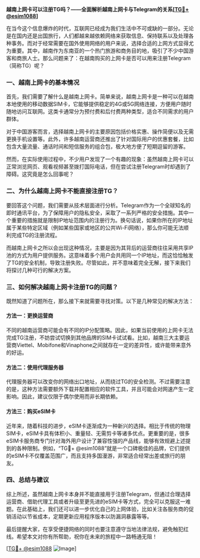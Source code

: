 **越南上网卡可以注册TG吗？——全面解析越南上网卡与Telegram的关系[[TG💪+ @esim1088](https://t.me/s/esim1088)]**

在当今这个信息爆炸的时代，互联网已经成为我们生活中不可或缺的一部分。无论是在国内还是出国旅行，人们都越来越依赖网络来获取信息、保持联系以及处理各种事务。而对于经常需要在国外使用网络的用户来说，选择合适的上网方式显得尤为重要。其中，越南作为东南亚的一个热门旅游和商务目的地，吸引了不少中国游客和商旅人士。那么问题来了：在越南购买的上网卡是否可以用来注册Telegram（简称TG）呢？

### 一、越南上网卡的基本情况

首先，我们需要了解什么是越南上网卡。简单来说，越南上网卡是一种可以在越南本地使用的移动数据SIM卡，它能够提供稳定的4G或5G网络连接，方便用户随时随地访问互联网。这类卡通常分为预付费和后付费两种类型，适合不同需求的用户群体。

对于中国游客而言，选择越南上网卡的主要原因包括价格实惠、操作简便以及无需更换手机设置等。此外，许多越南运营商还推出了针对国际用户的优惠套餐，比如包含大量流量、通话时间和短信服务的组合包，极大地方便了短期逗留的游客。

然而，在实际使用过程中，不少用户发现了一个有趣的现象：虽然越南上网卡可以正常浏览网页、观看视频甚至拨打国际电话，但在尝试注册Telegram时却遇到了障碍。这究竟是怎么回事呢？

### 二、为什么越南上网卡不能直接注册TG？

要回答这个问题，我们需要从技术层面进行分析。Telegram作为一个全球知名的即时通讯平台，为了保障用户的隐私安全，采取了一系列严格的安全措施。其中一个重要的措施就是限制IP地址范围内的注册行为。换句话说，如果你所在的IP地址属于某些特定区域（例如某些国家或地区的公共Wi-Fi网络），那么你可能无法顺利完成TG的注册流程。

而越南上网卡之所以会出现这种情况，主要是因为其背后的运营商往往采用共享IP池的方式为用户提供服务。这意味着多个用户会共用同一个IP地址，而这恰恰触发了TG的安全机制，导致注册失败。尽管如此，并不意味着完全无解，接下来我们将探讨几种可行的解决方案。

### 三、如何解决越南上网卡注册TG的问题？

既然知道了问题所在，那么接下来就需要寻找对策。以下是几种常见的解决方法：

#### 方法一：更换运营商
不同的越南运营商可能会有不同的IP分配策略。因此，如果当前使用的上网卡无法完成TG注册，不妨尝试切换到其他品牌的SIM卡试试看。比如，越南三大主要运营商Viettel、Mobifone和Vinaphone之间就存在一定的差异性，或许能带来意外的好运。

#### 方法二：使用代理服务器
代理服务器可以改变你的网络出口地址，从而绕过TG的安全检测。不过需要注意的是，这种方法需要额外下载并配置相应的软件工具，并且可能会对网速产生一定影响。因此，建议仅限于偶尔使用而非长期依赖。

#### 方法三：购买eSIM卡
近年来，随着科技的进步，eSIM卡逐渐成为一种新兴的选择。相比于传统的物理SIM卡，eSIM卡具有体积小、重量轻、无需剪卡等诸多优点。更重要的是，很多eSIM卡服务商专门针对海外用户设计了兼容性强的产品线，能够有效规避上述提到的各种限制。例如，“TG💪+ @esim1088”就是一个口碑极佳的品牌，它们提供的eSIM卡不仅覆盖范围广，而且支持多国漫游，非常适合经常出差或旅行的朋友。

### 四、总结与建议

综上所述，虽然越南上网卡本身并不能直接用于注册Telegram，但通过合理选择运营商、借助代理工具或者升级至更先进的eSIM卡等方式，完全可以克服这一难题。在此基础上，我们还可以进一步优化自己的上网体验，比如关注各服务商的促销活动以节省成本，定期更新应用程序版本以防漏洞暴露等等。

最后提醒大家，在享受便捷网络的同时也要注意遵守当地法律法规，避免触犯红线。希望本文对你有所帮助，祝你在未来的旅程中一路畅通无阻！

[[TG💪+ @esim1088](https://t.me/s/esim1088) ![Image](https://i.postimg.cc/4NQfJmqS/Snipaste-2025-05-13-00-14-12.png)]
